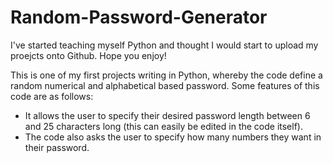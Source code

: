 # Random-Password-Generator

I've started teaching myself Python and thought I would start to upload my proejcts onto Github. Hope you enjoy!

This is one of my first projects writing in Python, whereby the code define a random numerical and alphabetical based password. Some features of this code are as follows:

  - It allows the user to specify their desired password length between 6 and 25 characters long (this can easily be edited in the code       itself).
  - The code also asks the user to specify how many numbers they want in their password.
  
